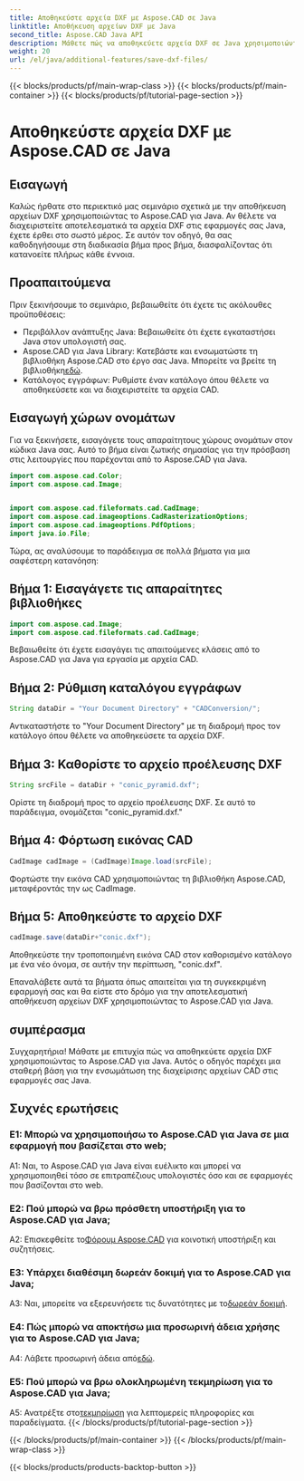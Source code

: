 ```yaml
---
title: Αποθηκεύστε αρχεία DXF με Aspose.CAD σε Java
linktitle: Αποθήκευση αρχείων DXF με Java
second_title: Aspose.CAD Java API
description: Μάθετε πώς να αποθηκεύετε αρχεία DXF σε Java χρησιμοποιώντας το Aspose.CAD. Ακολουθήστε τον βήμα προς βήμα οδηγό μας για αποτελεσματική διαχείριση αρχείων CAD.
weight: 20
url: /el/java/additional-features/save-dxf-files/
---
```


{{< blocks/products/pf/main-wrap-class >}}
{{< blocks/products/pf/main-container >}}
{{< blocks/products/pf/tutorial-page-section >}}

# Αποθηκεύστε αρχεία DXF με Aspose.CAD σε Java

## Εισαγωγή

Καλώς ήρθατε στο περιεκτικό μας σεμινάριο σχετικά με την αποθήκευση αρχείων DXF χρησιμοποιώντας το Aspose.CAD για Java. Αν θέλετε να διαχειριστείτε αποτελεσματικά τα αρχεία DXF στις εφαρμογές σας Java, έχετε έρθει στο σωστό μέρος. Σε αυτόν τον οδηγό, θα σας καθοδηγήσουμε στη διαδικασία βήμα προς βήμα, διασφαλίζοντας ότι κατανοείτε πλήρως κάθε έννοια.

## Προαπαιτούμενα

Πριν ξεκινήσουμε το σεμινάριο, βεβαιωθείτε ότι έχετε τις ακόλουθες προϋποθέσεις:

- Περιβάλλον ανάπτυξης Java: Βεβαιωθείτε ότι έχετε εγκαταστήσει Java στον υπολογιστή σας.
-  Aspose.CAD για Java Library: Κατεβάστε και ενσωματώστε τη βιβλιοθήκη Aspose.CAD στο έργο σας Java. Μπορείτε να βρείτε τη βιβλιοθήκη[εδώ](https://releases.aspose.com/cad/java/).
- Κατάλογος εγγράφων: Ρυθμίστε έναν κατάλογο όπου θέλετε να αποθηκεύσετε και να διαχειριστείτε τα αρχεία CAD.

## Εισαγωγή χώρων ονομάτων

Για να ξεκινήσετε, εισαγάγετε τους απαραίτητους χώρους ονομάτων στον κώδικα Java σας. Αυτό το βήμα είναι ζωτικής σημασίας για την πρόσβαση στις λειτουργίες που παρέχονται από το Aspose.CAD για Java.

```java
import com.aspose.cad.Color;
import com.aspose.cad.Image;


import com.aspose.cad.fileformats.cad.CadImage;
import com.aspose.cad.imageoptions.CadRasterizationOptions;
import com.aspose.cad.imageoptions.PdfOptions;
import java.io.File;
```

Τώρα, ας αναλύσουμε το παράδειγμα σε πολλά βήματα για μια σαφέστερη κατανόηση:

## Βήμα 1: Εισαγάγετε τις απαραίτητες βιβλιοθήκες

```java
import com.aspose.cad.Image;
import com.aspose.cad.fileformats.cad.CadImage;
```

Βεβαιωθείτε ότι έχετε εισαγάγει τις απαιτούμενες κλάσεις από το Aspose.CAD για Java για εργασία με αρχεία CAD.

## Βήμα 2: Ρύθμιση καταλόγου εγγράφων

```java
String dataDir = "Your Document Directory" + "CADConversion/";
```

Αντικαταστήστε το "Your Document Directory" με τη διαδρομή προς τον κατάλογο όπου θέλετε να αποθηκεύσετε τα αρχεία DXF.

## Βήμα 3: Καθορίστε το αρχείο προέλευσης DXF

```java
String srcFile = dataDir + "conic_pyramid.dxf";
```

Ορίστε τη διαδρομή προς το αρχείο προέλευσης DXF. Σε αυτό το παράδειγμα, ονομάζεται "conic_pyramid.dxf."

## Βήμα 4: Φόρτωση εικόνας CAD

```java
CadImage cadImage = (CadImage)Image.load(srcFile);
```

Φορτώστε την εικόνα CAD χρησιμοποιώντας τη βιβλιοθήκη Aspose.CAD, μεταφέροντάς την ως CadImage.

## Βήμα 5: Αποθηκεύστε το αρχείο DXF

```java
cadImage.save(dataDir+"conic.dxf");
```

Αποθηκεύστε την τροποποιημένη εικόνα CAD στον καθορισμένο κατάλογο με ένα νέο όνομα, σε αυτήν την περίπτωση, "conic.dxf".

Επαναλάβετε αυτά τα βήματα όπως απαιτείται για τη συγκεκριμένη εφαρμογή σας και θα είστε στο δρόμο για την αποτελεσματική αποθήκευση αρχείων DXF χρησιμοποιώντας το Aspose.CAD για Java.

## συμπέρασμα

Συγχαρητήρια! Μάθατε με επιτυχία πώς να αποθηκεύετε αρχεία DXF χρησιμοποιώντας το Aspose.CAD για Java. Αυτός ο οδηγός παρέχει μια σταθερή βάση για την ενσωμάτωση της διαχείρισης αρχείων CAD στις εφαρμογές σας Java.

## Συχνές ερωτήσεις

### Ε1: Μπορώ να χρησιμοποιήσω το Aspose.CAD για Java σε μια εφαρμογή που βασίζεται στο web;

A1: Ναι, το Aspose.CAD για Java είναι ευέλικτο και μπορεί να χρησιμοποιηθεί τόσο σε επιτραπέζιους υπολογιστές όσο και σε εφαρμογές που βασίζονται στο web.

### Ε2: Πού μπορώ να βρω πρόσθετη υποστήριξη για το Aspose.CAD για Java;

 A2: Επισκεφθείτε το[Φόρουμ Aspose.CAD](https://forum.aspose.com/c/cad/19) για κοινοτική υποστήριξη και συζητήσεις.

### Ε3: Υπάρχει διαθέσιμη δωρεάν δοκιμή για το Aspose.CAD για Java;

 A3: Ναι, μπορείτε να εξερευνήσετε τις δυνατότητες με το[δωρεάν δοκιμή](https://releases.aspose.com/).

### Ε4: Πώς μπορώ να αποκτήσω μια προσωρινή άδεια χρήσης για το Aspose.CAD για Java;

 A4: Λάβετε προσωρινή άδεια από[εδώ](https://purchase.aspose.com/temporary-license/).

### Ε5: Πού μπορώ να βρω ολοκληρωμένη τεκμηρίωση για το Aspose.CAD για Java;

 A5: Ανατρέξτε στο[τεκμηρίωση](https://reference.aspose.com/cad/java/) για λεπτομερείς πληροφορίες και παραδείγματα.
{{< /blocks/products/pf/tutorial-page-section >}}

{{< /blocks/products/pf/main-container >}}
{{< /blocks/products/pf/main-wrap-class >}}

{{< blocks/products/products-backtop-button >}}
